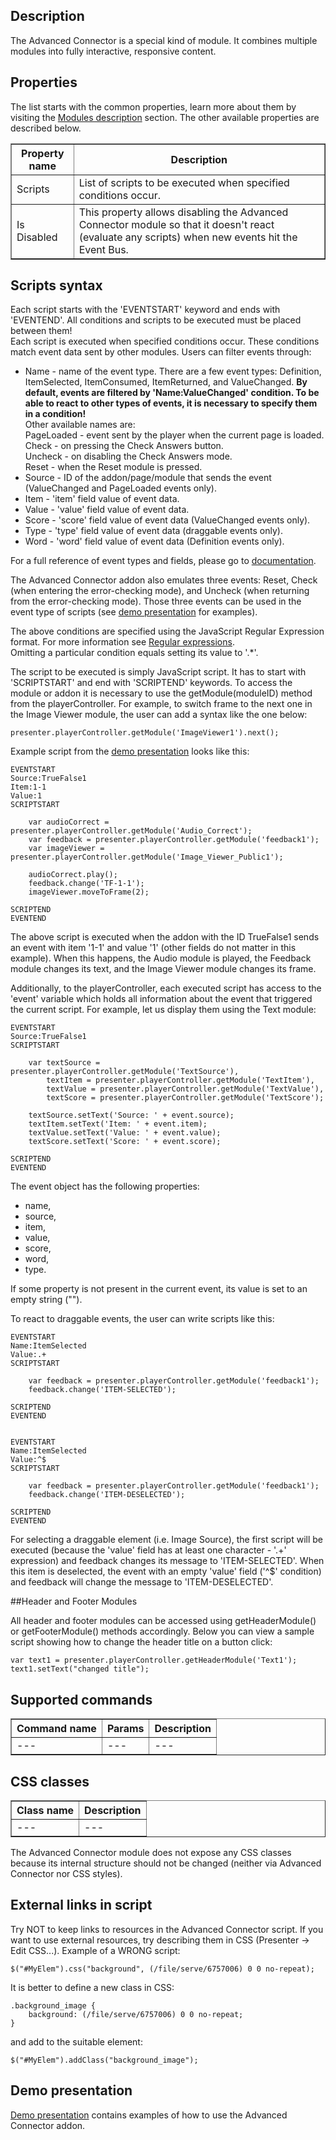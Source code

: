 ## Description
The Advanced Connector is a special kind of module. It combines multiple modules into fully interactive, responsive content.

## Properties

The list starts with the common properties, learn more about them by visiting the [Modules description](https://www.mauthor.com/doc/en/page/Modules-description) section. The other available properties are described below.

<table border='1'>
    <tr>
        <th>Property name</th>
        <th>Description</th>
    </tr>
    <tr>
        <td>Scripts</td>
        <td>List of scripts to be executed when specified conditions occur.</td>
    </tr>
    <tr>
        <td>Is Disabled</td>
        <td>This property allows disabling the Advanced Connector module so that it doesn't react (evaluate any scripts) when new events hit the Event Bus.
        </td> 
    </tr>
</table>


## Scripts syntax
Each script starts with the 'EVENTSTART' keyword and ends with 'EVENTEND'. All conditions and scripts to be executed must be placed between them!  
Each script is executed when specified conditions occur. These conditions match event data sent by other modules. Users can filter events through:

* Name - name of the event type. There are a few event types: Definition, ItemSelected, ItemConsumed, ItemReturned, and ValueChanged. **By default, events are filtered by 'Name:ValueChanged' condition. To be able to react to other types of events, it is necessary to specify them in a condition!**
<br/>Other available names are:
<br/>PageLoaded - event sent by the player when the current page is loaded.
<br/>Check - on pressing the Check Answers button.
<br/>Uncheck - on disabling the Check Answers mode.
<br/>Reset - when the Reset module is pressed.
* Source - ID of the addon/page/module that sends the event (ValueChanged and PageLoaded events only).
* Item - 'item' field value of event data.
* Value - 'value' field value of event data.
* Score - 'score' field value of event data (ValueChanged events only).
* Type - 'type' field value of event data (draggable events only).
* Word - 'word' field value of event data (Definition events only).

For a full reference of event types and fields, please go to [documentation](/doc/page/Addon-Events "Documentation").

The Advanced Connector addon also emulates three events: Reset, Check (when entering the error-checking mode), and Uncheck (when returning from the error-checking mode). Those three events can be used in the event type of scripts (see [demo presentation](/present/5743683201531904 "Demo presentation") for examples).

The above conditions are specified using the JavaScript Regular Expression format. For more information see [Regular expressions](https://developer.mozilla.org/en-US/docs/Web/JavaScript/Reference/Regular_expressions "Regular expressions").  
Omitting a particular condition equals setting its value to '.*'.

The script to be executed is simply JavaScript script. It has to start with 'SCRIPTSTART' and end with 'SCRIPTEND' keywords.
To access the module or addon it is necessary to use the getModule(moduleID) method from the playerController. For example, to switch frame to the next one in the Image Viewer module, the user can add a syntax like the one below:

    presenter.playerController.getModule('ImageViewer1').next();

Example script from the [demo presentation](/present/5743683201531904 "Demo presentation") looks like this:

    EVENTSTART
    Source:TrueFalse1
    Item:1-1
    Value:1
    SCRIPTSTART

		var audioCorrect = presenter.playerController.getModule('Audio_Correct');
		var feedback = presenter.playerController.getModule('feedback1');
		var imageViewer = presenter.playerController.getModule('Image_Viewer_Public1');

		audioCorrect.play();
		feedback.change('TF-1-1');
		imageViewer.moveToFrame(2);

    SCRIPTEND
    EVENTEND

The above script is executed when the addon with the ID TrueFalse1 sends an event with item '1-1' and value '1' (other fields do not matter in this example). When this happens, the Audio module is played, the Feedback module changes its text, and the Image Viewer module changes its frame.

Additionally, to the playerController, each executed script has access to the 'event' variable which holds all information about the event that triggered the current script. For example, let us display them using the Text module:

    EVENTSTART
    Source:TrueFalse1
    SCRIPTSTART

		var textSource = presenter.playerController.getModule('TextSource'),
			textItem = presenter.playerController.getModule('TextItem'),
			textValue = presenter.playerController.getModule('TextValue'),
			textScore = presenter.playerController.getModule('TextScore');

		textSource.setText('Source: ' + event.source);
		textItem.setText('Item: ' + event.item);
		textValue.setText('Value: ' + event.value);
		textScore.setText('Score: ' + event.score);

    SCRIPTEND
    EVENTEND
	
The event object has the following properties:

* name,
* source,
* item,
* value,
* score,
* word,
* type.

If some property is not present in the current event, its value is set to an empty string ("").

To react to draggable events, the user can write scripts like this:

    EVENTSTART
    Name:ItemSelected
    Value:.+
    SCRIPTSTART

        var feedback = presenter.playerController.getModule('feedback1');
        feedback.change('ITEM-SELECTED');

    SCRIPTEND
    EVENTEND


    EVENTSTART
    Name:ItemSelected
    Value:^$
    SCRIPTSTART

        var feedback = presenter.playerController.getModule('feedback1');
        feedback.change('ITEM-DESELECTED');

    SCRIPTEND
    EVENTEND

For selecting a draggable element (i.e. Image Source), the first script will be executed (because the 'value' field has at least one character - '.+' expression) and feedback changes its message to 'ITEM-SELECTED'. When this item is deselected, the event with an empty 'value' field ('^$' condition) and feedback will change the message to 'ITEM-DESELECTED'.

##Header and Footer Modules

All header and footer modules can be accessed using getHeaderModule() or getFooterModule() methods accordingly. Below you can view a sample script showing how to change the header title on a button click:

    var text1 = presenter.playerController.getHeaderModule('Text1');    
    text1.setText("changed title");

## Supported commands

<table border='1'>
    <tr>
        <th>Command name</th>
        <th>Params</th>
        <th>Description</th>
    </tr>
    <tr>
        <td>---</td>
        <td>---</td>
        <td>---</td>
    </tr>
</table>


## CSS classes

<table border='1'>
    <tr>
        <th>Class name</th>
        <th>Description</th>
    </tr>
    <tr>
        <td>---</td>
        <td>---</td>
    </tr>
</table>

The Advanced Connector module does not expose any CSS classes because its internal structure should not be changed (neither via Advanced Connector nor CSS styles).

## External links in script

Try NOT to keep links to resources in the Advanced Connector script. If you want to use external resources, try describing them in CSS (Presenter -> Edit CSS...). Example of a WRONG script:

    $("#MyElem").css("background", (/file/serve/6757006) 0 0 no-repeat);

It is better to define a new class in CSS:

    .background_image {
        background: (/file/serve/6757006) 0 0 no-repeat;
    }

and add to the suitable element:

    $("#MyElem").addClass("background_image");

## Demo presentation

[Demo presentation](/embed/2419014 "Demo presentation") contains examples of how to use the Advanced Connector addon.                      